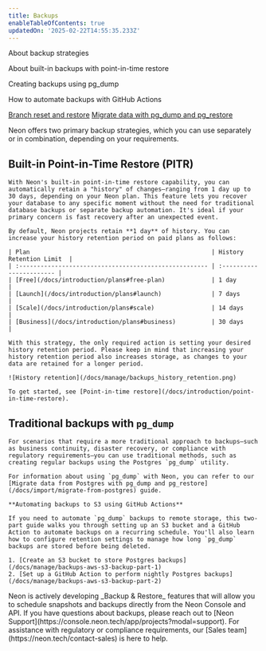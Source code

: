 ```yaml
---
title: Backups
enableTableOfContents: true
updatedOn: '2025-02-22T14:55:35.233Z'
---
```


<InfoBlock>
<DocsList title="What you will learn:">
<p>About backup strategies</p>
<p>About built-in backups with point-in-time restore</p>
<p>Creating backups using pg_dump</p>
<p>How to automate backups with GitHub Actions</p>
</DocsList>

<DocsList title="Related resources" theme="docs">
  <a href="/docs/introduction/point-in-time-restore">Branch reset and restore</a>
  <a href="/docs/import/migrate-from-postgres">Migrate data with pg_dump and pg_restore</a>
</DocsList>

</InfoBlock>

Neon offers two primary backup strategies, which you can use separately or in combination, depending on your requirements.

<Steps>

## Built-in Point-in-Time Restore (PITR)

    With Neon's built-in point-in-time restore capability, you can automatically retain a "history" of changes—ranging from 1 day up to 30 days, depending on your Neon plan. This feature lets you recover your database to any specific moment without the need for traditional database backups or separate backup automation. It's ideal if your primary concern is fast recovery after an unexpected event.

    By default, Neon projects retain **1 day** of history. You can increase your history retention period on paid plans as follows:

    | Plan                                                   | History Retention Limit  |
    | :----------------------------------------------------- | :----------------------- |
    | [Free](/docs/introduction/plans#free-plan)             | 1 day                    |
    | [Launch](/docs/introduction/plans#launch)              | 7 days                   |
    | [Scale](/docs/introduction/plans#scale)                | 14 days                  |
    | [Business](/docs/introduction/plans#business)          | 30 days                  |

    With this strategy, the only required action is setting your desired history retention period. Please keep in mind that increasing your history retention period also increases storage, as changes to your data are retained for a longer period.

    ![History retention](/docs/manage/backups_history_retention.png)

    To get started, see [Point-in-time restore](/docs/introduction/point-in-time-restore).

## Traditional backups with `pg_dump`

    For scenarios that require a more traditional approach to backups—such as business continuity, disaster recovery, or compliance with regulatory requirements—you can use traditional methods, such as creating regular backups using the Postgres `pg_dump` utility.

    For information about using `pg_dump` with Neon, you can refer to our [Migrate data from Postgres with pg_dump and pg_restore](/docs/import/migrate-from-postgres) guide.

    **Automating backups to S3 using GitHub Actions**

    If you need to automate `pg_dump` backups to remote storage, this two-part guide walks you through setting up an S3 bucket and a GitHub Action to automate backups on a recurring schedule. You'll also learn how to configure retention settings to manage how long `pg_dump` backups are stored before being deleted.

    1. [Create an S3 bucket to store Postgres backups](/docs/manage/backups-aws-s3-backup-part-1)
    2. [Set up a GitHub Action to perform nightly Postgres backups](/docs/manage/backups-aws-s3-backup-part-2)

</Steps>

<Admonition type="note" title="Backup & Restore Questions?">
Neon is actively developing _Backup & Restore_ features that will allow you to schedule snapshots and backups directly from the Neon Console and API. If you have questions about backups, please reach out to [Neon Support](https://console.neon.tech/app/projects?modal=support). For assistance with regulatory or compliance requirements, our [Sales team](https://neon.tech/contact-sales) is here to help.
</Admonition>
